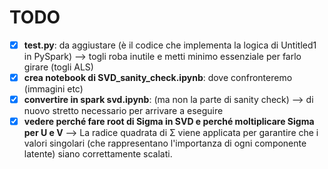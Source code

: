 # TODO

- [x] **test.py**: da aggiustare (è il codice che implementa la logica di Untitled1 in PySpark) --> togli roba inutile e metti minimo essenziale per farlo girare (togli ALS)
- [x] **crea notebook di SVD_sanity_check.ipynb**: dove confronteremo (immagini etc)
- [x] **convertire in spark svd.ipynb**: (ma non la parte di sanity check) --> di nuovo stretto necessario per arrivare a eseguire
- [x] **vedere perché fare root di Sigma in SVD e perché moltiplicare Sigma per U e V** --> La radice quadrata di Σ viene applicata per garantire che i valori singolari (che rappresentano l'importanza di ogni componente latente) siano correttamente scalati.
